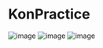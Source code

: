# KonPractice
![image](https://github.com/VasiliyKonovalov228/KonPractice/assets/125443382/a44664ed-b519-42a5-9f51-9f3d0b135e62)
![image](https://github.com/VasiliyKonovalov228/KonPractice/assets/125443382/539ed533-87a9-45c9-9c8a-97ba1e52788d)
![image](https://github.com/VasiliyKonovalov228/KonPractice/assets/125443382/54632ea9-2f59-4993-b625-5cfc5604a988)

